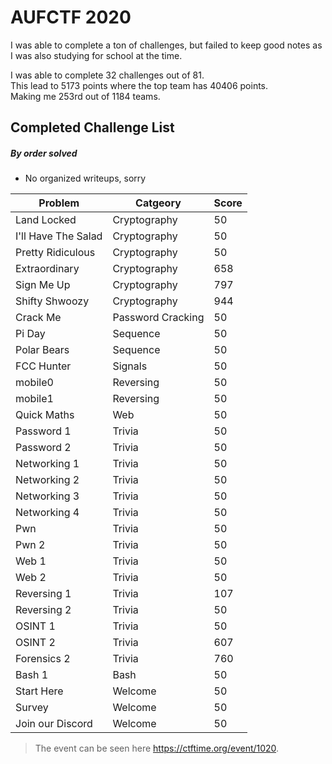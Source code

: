 # AUFCTF 2020

I was able to complete a ton of challenges, but failed to keep good notes as I was also studying for school at the time.

I was able to complete 32 challenges out of 81.\
This lead to 5173 points where the top team has 40406 points.\
Making me 253rd out of 1184 teams.

## Completed Challenge List
##### _By order solved_
* No organized writeups, sorry

|Problem|Catgeory|Score|
|---|---|---|
|Land Locked|Cryptography|50|
|I'll Have The Salad|Cryptography|50|
|Pretty Ridiculous|Cryptography|50|
|Extraordinary|Cryptography|658|
|Sign Me Up|Cryptography|797|
|Shifty Shwoozy|Cryptography|944|
|Crack Me|Password Cracking|50|
|Pi Day|Sequence|50|
|Polar Bears|Sequence|50|
|FCC Hunter|Signals|50|
|mobile0|Reversing|50|
|mobile1|Reversing|50|
|Quick Maths|Web|50|
|Password 1|Trivia|50|
|Password 2|Trivia|50|
|Networking 1|Trivia|50|
|Networking 2|Trivia|50|
|Networking 3|Trivia|50|
|Networking 4|Trivia|50|
|Pwn|Trivia|50|
|Pwn 2|Trivia|50|
|Web 1|Trivia|50|
|Web 2|Trivia|50|
|Reversing 1|Trivia|107|
|Reversing 2|Trivia|50|
|OSINT 1|Trivia|50|
|OSINT 2|Trivia|607|
|Forensics 2|Trivia|760|
|Bash 1|Bash|50|
|Start Here|Welcome|50|
|Survey|Welcome|50|
|Join our Discord|Welcome|50|

> The event can be seen here https://ctftime.org/event/1020.